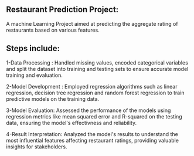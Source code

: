 ## Restaurant Prediction Project:
A machine Learning Project aimed at predicting the aggregate rating of restaurants based on various features.
## Steps include:
1-Data Processing : Handled missing values, encoded categorical variables and split the dataset into training and testing sets to ensure accurate model training and evaluation.

2-Model Development : Employed regression algorithms such as linear regression, decision tree regression and random forest regression to train predictive models on the training data.

3-Model Evaluation: Assessed the performance of the models using regression metrics like mean squared error and R-squared on the testing data, ensuring the model's effectivness and reliability.

4-Result Interpretation: Analyzed the model's results to understand the most influential features affecting restaurant ratings, providing valuable insights for stakeholders.
